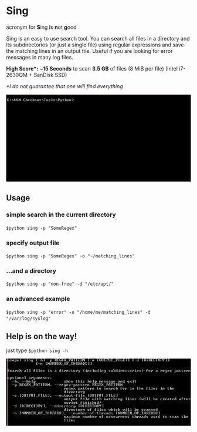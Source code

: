 # Sing
acronym for **S**ing **i**s **n**ot **g**ood

Sing is an easy to use search tool. You can search all files in a directory and its subdirectories (or just a single file) using regular expressions and save the matching lines in an output file. Useful if you are looking for error messages in many log files.

__High Score*:__ ~__15 Seconds__ to scan __3.5 GB__ of files (8 MiB per file) (Intel i7-2630QM + SanDisk SSD)

_*I do not guarantee that one will find everything_

![](sample.gif)

## Usage
### simple search in the current directory
`$python sing -p "SomeRegex"`

### specify output file
`$python sing -p "SomeRegex" -o "~/matching_lines"`

### ...and a directory
`$python sing -p "non-free" -d "/etc/apt/"`

### an advanced example
`$python sing -p "error" -o "/home/me/matching_lines" -d "/var/log/syslog"`

## Help is on the way!
just type `$python sing -h`

![](help_output.png)
